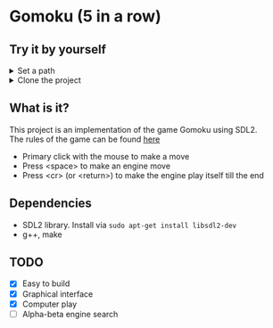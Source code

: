 # Gomoku (5 in a row)

## Try it by yourself

<details><summary>Set a path</summary>

```
path=<your_path>
```

```
path=$HOME/Gomoku/
```

</details>

<details><summary>Clone the project</summary>

```
git clone https://github.com/paualberti/Gomoku $path
cd $path
```

</details>

## What is it?

This project is an implementation of the game Gomoku using SDL2.<br>
The rules of the game can be found [here](https://en.wikipedia.org/wiki/Gomoku)

* Primary click with the mouse to make a move
* Press \<space\> to make an engine move
* Press \<cr\> (or \<return\>) to make the engine play itself till the end

## Dependencies

* SDL2 library. Install via `sudo apt-get install libsdl2-dev`
* g++, make

## TODO

* [x] Easy to build
* [x] Graphical interface
* [x] Computer play
* [ ] Alpha-beta engine search
